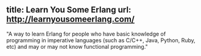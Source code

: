 title: Learn You Some Erlang
url: http://learnyousomeerlang.com/
---
"A way to learn Erlang for people who have basic knowledge of programming in imperative languages (such as C/C++, Java, Python, Ruby, etc) and may or may not know functional programming."  
